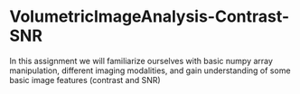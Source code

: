 # VolumetricImageAnalysis-Contrast-SNR
In this assignment we will familiarize ourselves with basic numpy array manipulation, different imaging modalities, and gain understanding of some basic image features (contrast and SNR)
